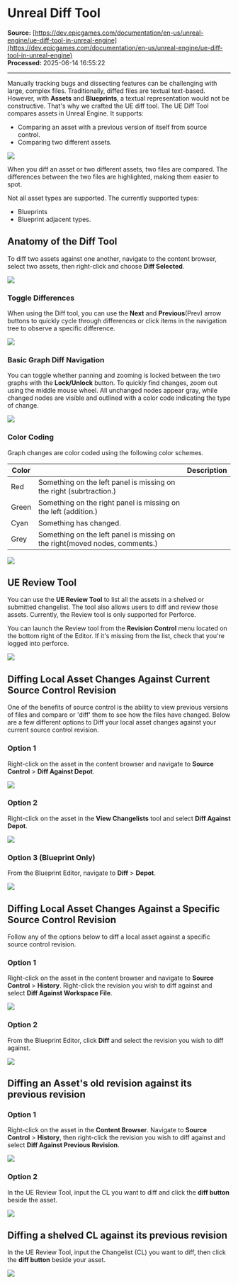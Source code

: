 # Unreal Diff Tool

**Source:** [https://dev.epicgames.com/documentation/en-us/unreal-engine/ue-diff-tool-in-unreal-engine](https://dev.epicgames.com/documentation/en-us/unreal-engine/ue-diff-tool-in-unreal-engine)  
**Processed:** 2025-06-14 16:55:22

---

Manually tracking bugs and dissecting features can be challenging with large, complex files. Traditionally, diffed files are textual text-based. However, with **Assets** and **Blueprints**, a textual representation would not be constructive. That's why we crafted the UE diff tool. The UE Diff Tool compares assets in Unreal Engine. It supports:

-   Comparing an asset with a previous version of itself from source control.
-   Comparing two different assets.

![](https://d1iv7db44yhgxn.cloudfront.net/documentation/images/859de5ce-8e23-40e3-911c-c9b630b96702/overview.png)

When you diff an asset or two different assets, two files are compared. The differences between the two files are highlighted, making them easier to spot.

  

Not all asset types are supported. The currently supported types:

-   Blueprints
-   Blueprint adjacent types.

## Anatomy of the Diff Tool

To diff two assets against one another, navigate to the content browser, select two assets, then right-click and choose **Diff Selected**.

![](https://d1iv7db44yhgxn.cloudfront.net/documentation/images/538c23b4-b74f-42bc-a6c7-7d9f46fa7cf1/diffselected.png)

### Toggle Differences

When using the Diff tool, you can use the **Next** and **Previous**(Prev) arrow buttons to quickly cycle through differences or click items in the navigation tree to observe a specific difference.

![](https://d1iv7db44yhgxn.cloudfront.net/documentation/images/1506e5ac-2466-4122-b85d-74774d9b0c13/toggledifferences.gif)

### Basic Graph Diff Navigation

You can toggle whether panning and zooming is locked between the two graphs with the **Lock/Unlock** button. To quickly find changes, zoom out using the middle mouse wheel. All unchanged nodes appear gray, while changed nodes are visible and outlined with a color code indicating the type of change.

![](https://d1iv7db44yhgxn.cloudfront.net/documentation/images/311faf64-bc8e-46d2-a492-a0048a103b62/lockunlock.gif)

### Color Coding

Graph changes are color coded using the following color schemes.

| Color |   | Description |
| --- | --- | --- |
| Red | Something on the left panel is missing on the right (subrtraction.) |   |
| Green | Something on the right panel is missing on the left (addition.) |   |
| Cyan | Something has changed. |   |
| Grey | Something on the left panel is missing on the right(moved nodes, comments.) |   |

![](https://d1iv7db44yhgxn.cloudfront.net/documentation/images/5e3d1aa8-2776-4ff1-bb94-298b9e0cbec9/overview.png)

## UE Review Tool

You can use the **UE Review Tool** to list all the assets in a shelved or submitted changelist. The tool also allows users to diff and review those assets. Currently, the Review tool is only supported for Perforce.

You can launch the Review tool from the **Revision Control** menu located on the bottom right of the Editor. If it's missing from the list, check that you're logged into perforce.

![](https://d1iv7db44yhgxn.cloudfront.net/documentation/images/ef01e32d-2fba-44db-ad08-53ee4dd1684a/uereviewtool.gif)

## Diffing Local Asset Changes Against Current Source Control Revision

One of the benefits of source control is the ability to view previous versions of files and compare or 'diff' them to see how the files have changed. Below are a few different options to Diff your local asset changes against your current source control revision.

### Option 1

Right-click on the asset in the content browser and navigate to **Source Control** > **Diff Against Depot**.

![](https://d1iv7db44yhgxn.cloudfront.net/documentation/images/7acc03f1-d3e8-4d21-ac31-47f0874dc67c/difflocaloption1.gif)

### Option 2

Right-click on the asset in the **View Changelists** tool and select **Diff Against Depot**.

![](https://d1iv7db44yhgxn.cloudfront.net/documentation/images/e3e6f0dd-ea57-4074-90b3-6d2daa23a750/diffagainstdepot.gif)

### Option 3 (Blueprint Only)

From the Blueprint Editor, navigate to **Diff** > **Depot**.

![](https://d1iv7db44yhgxn.cloudfront.net/documentation/images/564a62fe-5cc0-4175-b0cf-b973ff671ea5/diffdepot.gif)

## Diffing Local Asset Changes Against a Specific Source Control Revision

Follow any of the options below to diff a local asset against a specific source control revision.

### Option 1

Right-click on the asset in the content browser and navigate to **Source Control** > **History**. Right-click the revision you wish to diff against and select **Diff Against Workspace File**.

![](https://d1iv7db44yhgxn.cloudfront.net/documentation/images/30eb90c2-9f68-4718-894c-ba869c8ad7e3/diffagainstworkspacefile.gif)

### Option 2

From the Blueprint Editor, click **Diff** and select the revision you wish to diff against.

![](https://d1iv7db44yhgxn.cloudfront.net/documentation/images/3605585d-9649-4ed8-9e06-01259158bece/blueprinteditordiff.gif)

## Diffing an Asset's old revision against its previous revision

### Option 1

Right-click on the asset in the **Content Browser**. Navigate to **Source Control** > **History**, then right-click the revision you wish to diff against and select **Diff Against Previous Revision**.

![](https://d1iv7db44yhgxn.cloudfront.net/documentation/images/8dad7da0-7c91-46b2-b39d-d53299b2da80/diffagainstpreviousrevision.gif)

### Option 2

In the UE Review Tool, input the CL you want to diff and click the **diff button** beside the asset.

![](https://d1iv7db44yhgxn.cloudfront.net/documentation/images/8b4bf097-3bc1-485f-abf0-8cc89945082b/specificoption2.gif)

## Diffing a shelved CL against its previous revision

In the UE Review Tool, input the Changelist (CL) you want to diff, then click the **diff button** beside your asset.

![](https://d1iv7db44yhgxn.cloudfront.net/documentation/images/4672e6a1-4ba2-4a7f-aa7a-0ae9ffd62a85/diffshelved.gif)